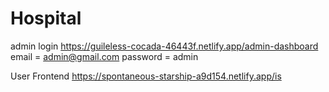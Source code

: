 # Hospital


admin login https://guileless-cocada-46443f.netlify.app/admin-dashboard
email = admin@gmail.com
password = admin


User Frontend https://spontaneous-starship-a9d154.netlify.app/is 
